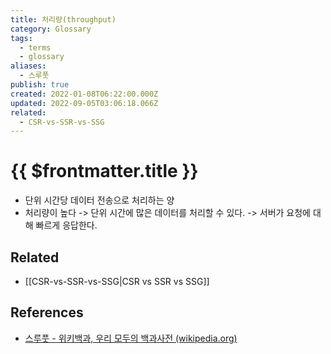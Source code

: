 ```yaml
---
title: 처리량(throughput)
category: Glossary
tags:
  - terms
  - glossary
aliases:
  - 스루풋
publish: true
created: 2022-01-08T06:22:00.000Z
updated: 2022-09-05T03:06:18.066Z
related:
  - CSR-vs-SSR-vs-SSG
---
```


# {{ $frontmatter.title }}

- 단위 시간당 데이터 전송으로 처리하는 양
- 처리량이 높다 -> 단위 시간에 많은 데이터를 처리할 수 있다. -> 서버가 요청에 대해 빠르게 응답한다.

## Related

- [[CSR-vs-SSR-vs-SSG|CSR vs SSR vs SSG]]

## References

- [스루풋 - 위키백과, 우리 모두의 백과사전 (wikipedia.org)](https://ko.wikipedia.org/wiki/%EC%8A%A4%EB%A3%A8%ED%92%8B)
